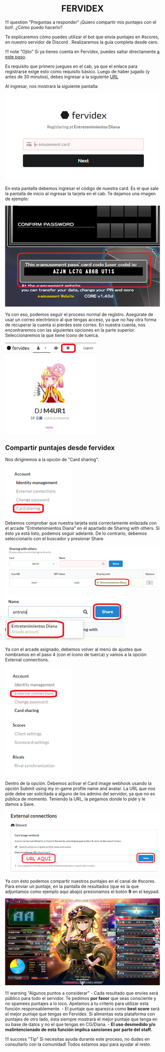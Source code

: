 # <center>FERVIDEX</center>

!!! question "Preguntas a responder"
    ¡Quiero compartir mis puntajes con el bot!. ¿Cómo puedo hacerlo?

Te explicaremos cómo puedes utilizar el bot que envía puntajes en
\#⁠scores, en nuestro servidor de Discord . Realizaremos la guía completa desde cero. 

!!! note "Ojito"
    Si ya tienes cuenta en Fervidex, puedes saltar directamente [a este paso](#compartir-puntajes-desde-fervidex).

Es requisito que primero juegues en el cab, ya que el enlace para
registrarse exige esto como requisito básico. Luego de haber jugado (y
antes de 30 minutos), debes ingresar a la siguiente [URL](https://fervidex.net/register/arcade/a1FTYm)

Al ingresar, nos mostrará la siguiente pantalla:

![](media/image22.png)

En esta pantalla debemos ingresar el código de nuestra card. Es el que
sale la pantalla de inicio al ingresar la tarjeta en el cab. Te dejamos
una imagen de ejemplo:

![](media/image29.png)

Ya con eso, podemos seguir el proceso normal de registro. Asegúrate de
usar un correo electrónico al que tengas acceso, ya que no hay otra
forma de recuperar la cuenta si pierdes este correo. En nuestra cuenta, nos encontraremos con las siguientes opciones
en la parte superior. Seleccionaremos la que tiene ícono de tuerca.

![](media/image25.png)

## Compartir puntajes desde fervidex

Nos dirigiremos a la opción de "Card sharing".

![](media/image7.png)

Debemos comprobar que nuestra tarjeta está correctamente enlazada con el
arcade "Entretenimientos Diana" en el apartado de Sharing with others.
Si ésto ya está listo, podemos seguir adelante. De lo contrario, debemos
seleccionarlo con el buscador y presionar Share.

![](media/image11.png)

![](media/image6.png)

Ya con el arcade asignado, debemos volver al menú de ajustes que
nombramos en el paso 4 (con el ícono de tuerca) y vamos a la opción
External connections.

![](media/image39.png)

Dentro de la opción. Debemos activar el Card image webhook usando la
opción Submit using my in-game profile name and avatar. La URL que nos
pide debe ser solicitada a alguno de los admins del servidor, ya que no
es pública de momento. Teniendo la URL, la pegamos donde lo pide y le
damos a Save.

![](media/image32.png)

Ya con ésto podemos compartir nuestros puntajes en el canal de #⁠scores.
Para enviar un puntaje, en la pantalla de resultados (que es la que
adjuntamos como ejemplo aquí abajo) presionamos el botón **9** en el
keypad.

![](media/image34.png)

!!! warning "Algunos puntos a considerar"
    - Cada resultado que envíes será público para todo el servidor. Te pedimos **por favor** que seas consciente y no spamees puntajes a lo loco. Apelamos a tu criterio para utilizar esta función responsablemente.
    - El puntaje que aparezca como **best score** será el mejor puntaje que tengas en Fervidex. Si alimentas esta plataforma con puntajes de otro lado, ésta siempre mostrará el mejor puntaje que tenga en su base de datos y no el que tengas en CG/Diana.
    - **El uso desmedido y/o malintencionado de esta función implica sanciones por parte del staff.**

!!! success "Tip"
    Si necesitas ayuda durante este proceso, no dudes en consultarlo con la comunidad! Todos estamos aquí para ayudar al resto.